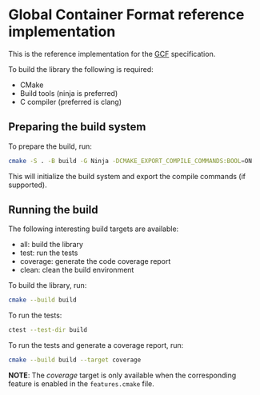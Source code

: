 # Global Container Format reference implementation

This is the reference implementation for the [GCF](https://github.com:global-container-format/spec.git) specification.

To build the library the following is required:

* CMake
* Build tools (ninja is preferred)
* C compiler (preferred is clang)

## Preparing the build system

To prepare the build, run:

```bash
cmake -S . -B build -G Ninja -DCMAKE_EXPORT_COMPILE_COMMANDS:BOOL=ON
```

This will initialize the build system and export the compile commands (if supported).

## Running the build

The following interesting build targets are available:

* all: build the library
* test: run the tests
* coverage: generate the code coverage report
* clean: clean the build environment

To build the library, run:

```bash
cmake --build build
```

To run the tests:

```bash
ctest --test-dir build
```

To run the tests and generate a coverage report, run:

```bash
cmake --build build --target coverage
```

**NOTE**: The *coverage* target is only available when the corresponding feature is enabled in the `features.cmake` file.
